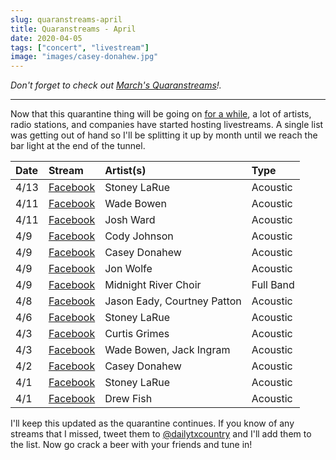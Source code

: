```yaml
---
slug: quaranstreams-april
title: Quaranstreams - April
date: 2020-04-05
tags: ["concert", "livestream"]
image: "images/casey-donahew.jpg"
---
```


_Don't forget to check out [March's Quaranstreams][quaranstreams-march]!._

---

Now that this quarantine thing will be going on [for a while][ny-times], a lot of artists, radio stations, and companies have started hosting livestreams. A single list was getting out of hand so I'll be splitting it up by month until we reach the bar light at the end of the tunnel.

| Date | Stream                           | Artist(s)                   | Type      |
| :--- | :------------------------------- | :-------------------------- | :-------- |
| 4/13 | [Facebook][stoney-larue-3]       | Stoney LaRue                | Acoustic  |
| 4/11 | [Facebook][wade-bowen-2]         | Wade Bowen                  | Acoustic  |
| 4/11 | [Facebook][josh-ward]            | Josh Ward                   | Acoustic  |
| 4/9  | [Facebook][cody-johnson]         | Cody Johnson                | Acoustic  |
| 4/9  | [Facebook][casey-donahew-2]      | Casey Donahew               | Acoustic  |
| 4/9  | [Facebook][jon-wolfe]            | Jon Wolfe                   | Acoustic  |
| 4/9  | [Facebook][midnight-river-choir] | Midnight River Choir        | Full Band |
| 4/8  | [Facebook][jason-eady]           | Jason Eady, Courtney Patton | Acoustic  |
| 4/6  | [Facebook][stoney-larue-2]       | Stoney LaRue                | Acoustic  |
| 4/3  | [Facebook][curtis-grimes]        | Curtis Grimes               | Acoustic  |
| 4/3  | [Facebook][wade-bowen-1]         | Wade Bowen, Jack Ingram     | Acoustic  |
| 4/2  | [Facebook][casey-donahew-1]      | Casey Donahew               | Acoustic  |
| 4/1  | [Facebook][stoney-larue-1]       | Stoney LaRue                | Acoustic  |
| 4/1  | [Facebook][drew-fish]            | Drew Fish                   | Acoustic  |

I'll keep this updated as the quarantine continues. If you know of any streams that I missed, tweet them to [@dailytxcountry][twitter] and I'll add them to the list. Now go crack a beer with your friends and tune in!

[ny-times]: https://www.nytimes.com/2020/03/29/world/coronavirus-live-news-updates.html
[quaranstreams-march]: /posts/quaranstreams-march
[stoney-larue-3]: https://www.facebook.com/144950267652/videos/553685335136570
[wade-bowen-2]: https://www.facebook.com/17995575887/videos/1086658571712441
[josh-ward]: https://www.facebook.com/464449500251833/videos/2760184867429683
[cody-johnson]: https://www.facebook.com/12417566442/videos/223100655567405
[casey-donahew-2]: https://www.facebook.com/121598385287/videos/647124112534158
[jon-wolfe]: https://www.facebook.com/7764681979/videos/3198340600200534
[midnight-river-choir]: https://www.facebook.com/464449500251833/videos/2934820809932261
[jason-eady]: https://www.facebook.com/464449500251833/videos/231834371352682
[stoney-larue-2]: https://www.facebook.com/144950267652/videos/2961231943897477
[curtis-grimes]: https://www.facebook.com/464449500251833/videos/215002039732026
[wade-bowen-1]: https://www.facebook.com/17995575887/videos/908794339533599
[casey-donahew-1]: https://www.facebook.com/121598385287/videos/524808571802175
[stoney-larue-1]: https://www.facebook.com/144950267652/videos/899047443870671
[drew-fish]: https://www.facebook.com/464449500251833/videos/213093483259969
[twitter]: https://twitter.com/dailytxcountry
